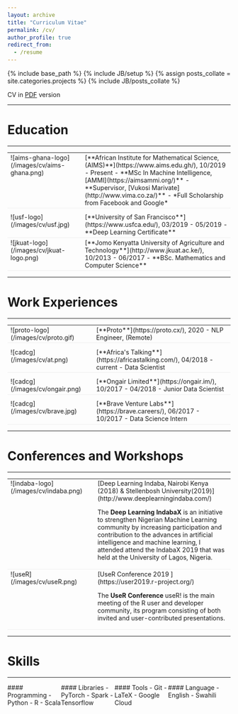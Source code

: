 ```yaml
---
layout: archive
title: "Curriculum Vitae"
permalink: /cv/
author_profile: true
redirect_from:
  - /resume
---
```


<!--{% include base_path %}-->
{% include base_path %}
{% include JB/setup %}
{% assign posts_collate = site.categories.projects %}
{% include JB/posts_collate %}

CV in [PDF](/archive/Catherine_Gitau_cv.pdf) version


---

# Education
---
<table style="width:100%">
<col width="9%">
<col width="20">
<col >

<tr style="border-bottom:1pt solid #eee">
<td markdown="1">
![aims-ghana-logo](/images/cv/aims-ghana.png)
</td>
<td></td>
<td markdown="1">
[**African Institute for Mathematical Science, (AIMS)**](https://www.aims.edu.gh/), 10/2019 - Present 
- **MSc In Machine Intelligence, [AMMI](https://aimsammi.org/)**
- **Supervisor, [Vukosi Marivate](http://www.vima.co.za/)**
- *Full Scholarship from Facebook and Google*
</td> 
</tr>

<tr height="10"/>
<tr style="border-bottom:1pt solid #eee">
<td markdown="1">
![usf-logo](/images/cv/usf.jpg)
</td>
<td></td>
<td markdown="1">
[**University of San Francisco**](https://www.usfca.edu/), 03/2019 - 05/2019
- **Deep Learning Certificate**
</td> 
</tr>

<tr style="border-bottom:1pt solid #eee">
<td markdown="1">
![jkuat-logo](/images/cv/jkuat-logo.png)
</td>
<td></td>
<td markdown="1">
[**Jomo Kenyatta University of Agriculture and Technology**](http://www.jkuat.ac.ke/), 10/2013 - 06/2017 
- **BSc. Mathematics and Computer Science**
</td> 
</tr>
</table>

---

# Work Experiences

---

<table style="width:100%">
<col width="17%">
<col width="20">
<col >
<tr style="border-bottom:1pt solid #eee">
<td markdown="1">
![proto-logo](/images/cv/proto.gif)
</td>
<td></td>
<td markdown="1">
[**Proto**](https://proto.cx/), 2020 
- NLP Engineer, (Remote)
</td> 
</tr>

<tr height="10"/>
<tr style="border-bottom:1pt solid #eee">
<td markdown="1">
![cadcg](/images/cv/at.png)
</td>
<td></td>
<td markdown="1">
[**Africa's Talking**](https://africastalking.com/), 04/2018 - current
- Data Scientist
</td> 
</tr>

<tr height="10"/>
<tr style="border-bottom:1pt solid #eee">
<td markdown="1">
![cadcg](/images/cv/ongair.png)
</td>
<td></td>
<td markdown="1">
[**Ongair Limited**](https://ongair.im/), 10/2017 - 04/2018 
- Junior Data Scientist
</td> 
</tr>

<tr height="10"/>
<tr style="border-bottom:1pt solid #eee">
<td markdown="1">
![cadcg](/images/cv/brave.jpg)
</td>
<td></td>
<td markdown="1">
[**Brave Venture Labs**](https://brave.careers/), 06/2017 - 10/2017 
- Data Science Intern
</td> 
</tr>
</table>

---

# Conferences and Workshops 

---
<table style="width:100%">
<col width="17%">
<col width="20">
<col >

<tr style="border-bottom:1pt solid #eee">
<td markdown="1">
![indaba-logo](/images/cv/indaba.png)
</td>
<td></td>
<td markdown="1">
[Deep Learning Indaba, Nairobi Kenya (2018) & Stellenbosh University(2019)](http://www.deeplearningindaba.com/)

The **Deep Learning IndabaX** is an initiative to strengthen Nigerian Machine Learning community by increasing participation and contribution to the advances in artificial intelligence and machine learning, I attended attend the IndabaX 2019 that was held at the University of Lagos, Nigeria.
</td> 
</tr>


<tr style="border-bottom:1pt solid #eee">
<td markdown="1">
![useR](/images/cv/useR.png)
</td>
<td></td>
<td markdown="1">
[UseR Conference 2019 ](https://user2019.r-project.org/)

The **UseR Conference** useR! is the main meeting of the R user and developer community, its program consisting of both invited and user-contributed presentations.
</td> 
</tr>
</table>

----
# Skills

---- 

<div class="container">

<div class="leftpane1" markdown="1">
#### Programming
- Python
- R
- Scala
</div>
  
<div class="leftpane1" markdown="1">
#### Libraries
- PyTorch
- Spark
- Tensorflow
</div>
  
<div class="leftpane1" markdown="1">
#### Tools
- Git 
- LaTeX
- Google Cloud
</div>

<div class="leftpane1" markdown="1">
#### Language
- English
- Swahili
</div>

</div>




<style type="text/css">
td {
    border: 0.5px;
    vertical-align: top;
    text-align: left;
}

.container {
  width: 100%;
  height: 100%;
}

.leftpane1 {
    width: 24%;
    height: 100%;
    float: left;
    border-collapse: collapse;
}

.leftpane2 {
    width: 8%;
    height: 100%;
    margin: 8px;
  	float: left;
    border-collapse: collapse;
}

.leftpane3 {
    width: 86%;
    height: 100%;
  	float: left;
    border-collapse: collapse;
}

.leftpane4 {
    width: 15%;
    height: 100%;
    margin: 8px;
  	float: left;
    border-collapse: collapse;
}

.leftpane5 {
    width: 80%;
    height: 100%;
  	float: left;
    border-collapse: collapse;
}

.rightpane {
  width: 33%;
  height: 100%;
  float: right;
  background-color: yellow;
  border-collapse: collapse;
}
</style>



<!--Publications
======
  <ul>{% for post in site.publications %}
    {% include archive-single-cv.html %}
  {% endfor %}</ul>-->
  
 

